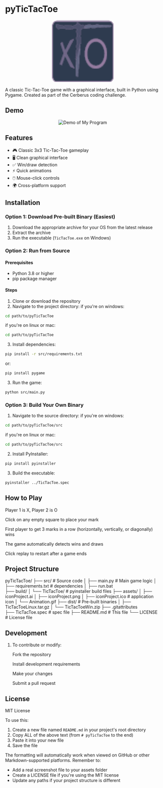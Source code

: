 # pyTicTacToe
<div align="center">
  <img src="./assets/iconProject.png" alt="Tic-Tac-Toe" width="200">
</div>

A classic Tic-Tac-Toe game with a graphical interface, built in Python using Pygame. Created as part of the Cerberus coding challenge.

## Demo  

<div align="center">
  <img src="./assets/Animation.gif" alt="Demo of My Program" width="400">
</div>

## Features

- 🎮 Classic 3x3 Tic-Tac-Toe gameplay
- 🖥️ Clean graphical interface
- ✅ Win/draw detection
- ⚡ Quick animations
- 🖱️ Mouse-click controls
- 🌍 Cross-platform support

## Installation

### Option 1: Download Pre-built Binary (Easiest)

1. Download the appropriate archive for your OS from the latest release
2. Extract the archive
3. Run the executable (`TicTacToe.exe` on Windows)

### Option 2: Run from Source

#### Prerequisites
- Python 3.8 or higher
- pip package manager

#### Steps
1. Clone or download the repository
2. Navigate to the project directory:
if you're on windows:
```bash
cd path/to/pyTicTacToe
```

if you're on linux or mac:
```bash
cd path/to/pyTicTacToe
```

3. Install dependencies:
```bash
pip install -r src/requirements.txt
```

or:
```bash
pip install pygame
```

3. Run the game:
```bash
python src/main.py
```

### Option 3: Build Your Own Binary

1. Navigate to the source directory:
if you're on windows:
```bash
cd path/to/pyTicTacToe/src
```

if you're on linux or mac:
```bash
cd path/to/pyTicTacToe/src
```

2. Install PyInstaller:
```bash
pip install pyinstaller
```

3. Build the executable:
```bash
pyinstaller ../TicTacToe.spec
```

## How to Play

Player 1 is X, Player 2 is O

Click on any empty square to place your mark

First player to get 3 marks in a row (horizontally, vertically, or diagonally) wins

The game automatically detects wins and draws

Click replay to restart after a game ends

## Project Structure

pyTicTacToe/
├── src/                         # Source code
│   ├── main.py                  # Main game logic
│   ├── requirements.txt         # dependencies
│   ├── run.bat                  
├── build/
│   └── TicTacToe/               # pyinstaller build files
├── assets/
│   ├── iconProject.ai 
│   ├── iconProject.png 
│   ├── iconProject.ico          # application icon
│   └── Animation.gif
├── dist/                        # Pre-built binaries
│   ├── TicTacToeLinux.tar.gz
│   └── TicTacToeWin.zip
├── .gitattributes                
├── TicTacToe.spec               # spec file
├── README.md                    # This file
└── LICENSE                      # License file

## Development

1. To contribute or modify:

    Fork the repository

    Install development requirements

    Make your changes

    Submit a pull request

## License

MIT License

To use this:
1. Create a new file named `README.md` in your project's root directory
2. Copy ALL of the above text (from `# pyTicTacToe` to the end)
3. Paste it into your new file
4. Save the file

The formatting will automatically work when viewed on GitHub or other Markdown-supported platforms. Remember to:
- Add a real screenshot file to your assets folder
- Create a LICENSE file if you're using the MIT license
- Update any paths if your project structure is different
